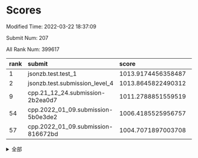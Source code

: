 # Scores

Modified Time: 2022-03-22 18:37:09

Submit Num: 207

All Rank Num: 399617

| rank |               submit               |       score        |       sigma        | pk_num |
| :--- | :--------------------------------- | :----------------- | :----------------- | :----- |
| 1    | jsonzb.test.test_1                 | 1013.9174456358487 | 0.8405469763659188 | 7717   |
| 2    | jsonzb.test.submission_level_4     | 1013.8645822490312 | 0.8145930748416355 | 7719   |
| 9    | cpp.21_12_24.submission-2b2ea0d7   | 1011.2788851559519 | 0.7953279994623259 | 7723   |
| 54   | cpp.2022_01_09.submission-5b0e3de2 | 1006.4185525956757 | 0.723503006670976  | 7723   |
| 57   | cpp.2022_01_09.submission-816672bd | 1004.7071897003708 | 0.7236053724078848 | 7727   |


<details>
<summary>全部</summary>

| rank |                 submit                 |       score        |       sigma        | pk_num |
| :--- | :------------------------------------- | :----------------- | :----------------- | :----- |
| 1    | jsonzb.test.test_1                     | 1013.9174456358487 | 0.8405469763659188 | 7717   |
| 2    | jsonzb.test.submission_level_4         | 1013.8645822490312 | 0.8145930748416355 | 7719   |
| 3    | gobigger.level_3.submission_level_3_33 | 1011.6776452731962 | 0.7920157697726241 | 7725   |
| 4    | gobigger.level_3.submission_level_3_21 | 1011.6181873035748 | 0.7892586467166088 | 7721   |
| 5    | gobigger.level_3.submission_level_3_24 | 1011.5248309898301 | 0.7429007564416896 | 7723   |
| 6    | gobigger.level_3.submission_level_3_40 | 1011.5176943658237 | 0.7841638063815327 | 7717   |
| 7    | gobigger.level_3.submission_level_3_43 | 1011.3169801427337 | 0.7766926799984087 | 7722   |
| 8    | gobigger.level_3.submission_level_3_10 | 1011.2996834841592 | 0.7654148166350592 | 7720   |
| 9    | cpp.21_12_24.submission-2b2ea0d7       | 1011.2788851559519 | 0.7953279994623259 | 7723   |
| 10   | gobigger.level_3.submission_level_3_37 | 1011.2778178761342 | 0.7781321083500395 | 7721   |
| 11   | gobigger.level_3.submission_level_3_39 | 1011.1213333737317 | 0.777898108250111  | 7720   |
| 12   | gobigger.level_3.submission_level_3_29 | 1011.0974125187404 | 0.761863330853639  | 7725   |
| 13   | gobigger.level_3.submission_level_3_44 | 1010.8806376553271 | 0.7722742037373199 | 7729   |
| 14   | gobigger.level_3.submission_level_3_3  | 1010.7782471752895 | 0.7556000837043995 | 7723   |
| 15   | gobigger.level_3.submission_level_3_18 | 1010.6393577170745 | 0.7578434274956966 | 7724   |
| 16   | gobigger.level_3.submission_level_3_17 | 1010.6144482611163 | 0.7586706416699985 | 7722   |
| 17   | gobigger.level_3.submission_level_3_30 | 1010.6039968512442 | 0.7613917128102315 | 7723   |
| 18   | gobigger.level_3.submission_level_3_36 | 1010.534205796932  | 0.7465562778736249 | 7719   |
| 19   | gobigger.level_3.submission_level_3_42 | 1010.3824263777183 | 0.7856710838980686 | 7720   |
| 20   | gobigger.level_3.submission_level_3_6  | 1010.3710172060761 | 0.7898274054225374 | 7723   |
| 21   | gobigger.level_3.submission_level_3_7  | 1010.3544012165559 | 0.7945243675443942 | 7728   |
| 22   | gobigger.level_3.submission_level_3_22 | 1010.2268928508581 | 0.7794112070153688 | 7725   |
| 23   | gobigger.level_3.submission_level_3_27 | 1010.2178452204013 | 0.7376435469183473 | 7728   |
| 24   | gobigger.level_3.submission_level_3_5  | 1010.1436085237827 | 0.7490705347240337 | 7724   |
| 25   | gobigger.level_3.submission_level_3_47 | 1010.1270083571399 | 0.753138129659084  | 7722   |
| 26   | gobigger.level_3.submission_level_3_46 | 1010.1204604096602 | 0.7720727953453548 | 7723   |
| 27   | gobigger.level_3.submission_level_3_48 | 1010.1026995739587 | 0.7638744898284805 | 7722   |
| 28   | gobigger.level_3.submission_level_3_26 | 1010.0364597872557 | 0.7524289907821463 | 7719   |
| 29   | gobigger.level_3.submission_level_3_23 | 1009.9546460353215 | 0.7660236717164952 | 7723   |
| 30   | gobigger.level_3.submission_level_3_28 | 1009.9277932498914 | 0.7628655396489761 | 7722   |
| 31   | gobigger.level_3.submission_level_3_9  | 1009.8861466624222 | 0.733192944247702  | 7722   |
| 32   | gobigger.level_3.submission_level_3_0  | 1009.8259767729055 | 0.7651710237977756 | 7719   |
| 33   | gobigger.level_3.submission_level_3_13 | 1009.7829417487438 | 0.7467800921692157 | 7721   |
| 34   | gobigger.level_3.submission_level_3_1  | 1009.7341229249521 | 0.7648807933233926 | 7720   |
| 35   | gobigger.level_3.submission_level_3_35 | 1009.7026513021145 | 0.7550182133332622 | 7722   |
| 36   | gobigger.level_3.submission_level_3_19 | 1009.6553410387926 | 0.7720944153477503 | 7719   |
| 37   | gobigger.level_3.submission_level_3_20 | 1009.6299298062263 | 0.7312807500253986 | 7727   |
| 38   | gobigger.level_3.submission_level_3_16 | 1009.6173912469409 | 0.7518381487229174 | 7720   |
| 39   | gobigger.level_3.submission_level_3_15 | 1009.6047266554666 | 0.7525222637856794 | 7723   |
| 40   | gobigger.level_3.submission_level_3_25 | 1009.5480795093404 | 0.7451067608141793 | 7720   |
| 41   | gobigger.level_3.submission_level_3_49 | 1009.4510843404674 | 0.7479615384360431 | 7718   |
| 42   | gobigger.level_3.submission_level_3_34 | 1009.4440075374157 | 0.7605401976848025 | 7723   |
| 43   | gobigger.level_3.submission_level_3_14 | 1009.3782234606309 | 0.7547700291224708 | 7719   |
| 44   | gobigger.level_3.submission_level_3_11 | 1009.3683687038551 | 0.7487758718024564 | 7728   |
| 45   | gobigger.level_3.submission_level_3_41 | 1009.3496031777704 | 0.7394484828508497 | 7719   |
| 46   | gobigger.level_3.submission_level_3_31 | 1009.3167372257524 | 0.746843529044198  | 7724   |
| 47   | gobigger.level_3.submission_level_3_32 | 1009.2518099899679 | 0.744353592242232  | 7727   |
| 48   | gobigger.level_3.submission_level_3_38 | 1009.0453985407886 | 0.7408872485440229 | 7723   |
| 49   | gobigger.level_3.submission_level_3_2  | 1008.95767317297   | 0.7587928467943066 | 7720   |
| 50   | gobigger.level_3.submission_level_3_12 | 1008.9277490702551 | 0.7447293657107449 | 7720   |
| 51   | gobigger.level_3.submission_level_3_4  | 1008.7894282021788 | 0.7299738963946524 | 7723   |
| 52   | gobigger.level_3.submission_level_3_45 | 1008.2314149781241 | 0.7381611138507933 | 7721   |
| 53   | gobigger.level_3.submission_level_3_8  | 1007.9545129812163 | 0.7414216245827642 | 7717   |
| 54   | cpp.2022_01_09.submission-5b0e3de2     | 1006.4185525956757 | 0.723503006670976  | 7723   |
| 55   | gobigger.level_1.submission_level_1_28 | 1005.0050261723322 | 0.7269583594770984 | 7718   |
| 56   | gobigger.level_1.submission_level_1_16 | 1004.7632805192036 | 0.7313368169705113 | 7722   |
| 57   | cpp.2022_01_09.submission-816672bd     | 1004.7071897003708 | 0.7236053724078848 | 7727   |
| 58   | gobigger.level_1.submission_level_1_24 | 1004.6696506286728 | 0.7295697699978373 | 7723   |
| 59   | gobigger.level_1.submission_level_1_36 | 1004.5095021403419 | 0.7051828723850638 | 7728   |
| 60   | gobigger.level_1.submission_level_1_22 | 1004.3156588558402 | 0.7237070841406631 | 7719   |
| 61   | gobigger.level_1.submission_level_1_8  | 1004.265121503858  | 0.7037046943227288 | 7726   |
| 62   | gobigger.level_1.submission_level_1_30 | 1004.2225256383704 | 0.7180748570088141 | 7718   |
| 63   | gobigger.level_1.submission_level_1_21 | 1004.1439982783498 | 0.7250901332540773 | 7721   |
| 64   | gobigger.level_1.submission_level_1_12 | 1004.1384326123025 | 0.7184351721938937 | 7718   |
| 65   | gobigger.level_1.submission_level_1_15 | 1004.0532823584042 | 0.7165616296088616 | 7725   |
| 66   | gobigger.level_1.submission_level_1_7  | 1003.8296349847742 | 0.7154381855089941 | 7720   |
| 67   | gobigger.level_1.submission_level_1_41 | 1003.7937631678229 | 0.7178519959890938 | 7720   |
| 68   | gobigger.level_1.submission_level_1_42 | 1003.7930258822042 | 0.7165483473466318 | 7723   |
| 69   | gobigger.level_1.submission_level_1_11 | 1003.7222291713202 | 0.7158825403390142 | 7715   |
| 70   | gobigger.level_1.submission_level_1_20 | 1003.7065530276388 | 0.7248556237527987 | 7719   |
| 71   | gobigger.level_1.submission_level_1_14 | 1003.666631921823  | 0.717677777083877  | 7724   |
| 72   | gobigger.level_1.submission_level_1_9  | 1003.6472397174327 | 0.7165626183408127 | 7725   |
| 73   | gobigger.level_1.submission_level_1_38 | 1003.6208562991615 | 0.7197258744021396 | 7724   |
| 74   | gobigger.level_1.submission_level_1_48 | 1003.6004431369549 | 0.7196653941209099 | 7721   |
| 75   | gobigger.level_1.submission_level_1_1  | 1003.5966976478888 | 0.7119494691421395 | 7722   |
| 76   | gobigger.level_1.submission_level_1_35 | 1003.5901801179167 | 0.712463370456721  | 7722   |
| 77   | gobigger.level_1.submission_level_1_29 | 1003.5287395057219 | 0.7224495495935548 | 7727   |
| 78   | gobigger.level_1.submission_level_1_19 | 1003.4557658221333 | 0.7238352891255593 | 7724   |
| 79   | gobigger.level_1.submission_level_1_37 | 1003.3332776944576 | 0.7103559442584602 | 7726   |
| 80   | gobigger.level_1.submission_level_1_23 | 1003.3134208339003 | 0.7078199064352179 | 7722   |
| 81   | gobigger.level_1.submission_level_1_43 | 1003.2790558674255 | 0.7151640955173442 | 7722   |
| 82   | gobigger.level_1.submission_level_1_26 | 1003.2231700349132 | 0.7305125364816831 | 7723   |
| 83   | gobigger.level_1.submission_level_1_17 | 1003.2101464652394 | 0.7089632317779614 | 7719   |
| 84   | gobigger.level_1.submission_level_1_6  | 1003.1951852707032 | 0.7097694243605004 | 7724   |
| 85   | gobigger.level_1.submission_level_1_49 | 1003.0834749592821 | 0.7072367658976149 | 7724   |
| 86   | gobigger.level_1.submission_level_1_3  | 1003.0779819208022 | 0.716644157999801  | 7724   |
| 87   | gobigger.level_1.submission_level_1_46 | 1002.9891046696101 | 0.7072836785973321 | 7723   |
| 88   | gobigger.level_1.submission_level_1_47 | 1002.9303353551065 | 0.7298373687216306 | 7718   |
| 89   | gobigger.level_1.submission_level_1_27 | 1002.9028043929559 | 0.7180605067866017 | 7721   |
| 90   | gobigger.level_1.submission_level_1_4  | 1002.8881469525137 | 0.7144004956183828 | 7724   |
| 91   | gobigger.level_1.submission_level_1_34 | 1002.8832082280113 | 0.7201731569143568 | 7721   |
| 92   | gobigger.level_1.submission_level_1_33 | 1002.8612231703502 | 0.7087130700308651 | 7720   |
| 93   | gobigger.level_1.submission_level_1_25 | 1002.8609681564226 | 0.7150541929456764 | 7716   |
| 94   | gobigger.level_1.submission_level_1_10 | 1002.7606696698128 | 0.7188967372015804 | 7721   |
| 95   | gobigger.level_1.submission_level_1_44 | 1002.7481299900215 | 0.7113393997138322 | 7719   |
| 96   | gobigger.level_1.submission_level_1_0  | 1002.5005212955675 | 0.7082369279640027 | 7721   |
| 97   | gobigger.level_1.submission_level_1_32 | 1002.4943834097279 | 0.7095474433869939 | 7723   |
| 98   | gobigger.level_1.submission_level_1_13 | 1002.3754756561004 | 0.7262498253496203 | 7723   |
| 99   | gobigger.level_1.submission_level_1_5  | 1002.1746742905143 | 0.7131832397799489 | 7721   |
| 100  | gobigger.level_1.submission_level_1_2  | 1002.1431379602819 | 0.7190227043330268 | 7721   |
| 101  | gobigger.level_1.submission_level_1_31 | 1002.1087756527191 | 0.7167367655695344 | 7719   |
| 102  | gobigger.level_1.submission_level_1_39 | 1001.8926535092723 | 0.7047566388172685 | 7722   |
| 103  | gobigger.level_1.submission_level_1_40 | 1001.8650822036759 | 0.7102837448706116 | 7722   |
| 104  | gobigger.level_1.submission_level_1_45 | 1001.603283950799  | 0.7094875551103836 | 7724   |
| 105  | gobigger.level_1.submission_level_1_18 | 1000.9962801280916 | 0.702150972833019  | 7726   |
| 106  | gobigger.random.submission_random_43   | 997.6544076928446  | 0.697367153678765  | 7722   |
| 107  | gobigger.random.submission_random_45   | 997.4303206577616  | 0.7084834023642232 | 7722   |
| 108  | gobigger.random.submission_random_19   | 997.4170477045172  | 0.7096829625173254 | 7723   |
| 109  | gobigger.random.submission_random_1    | 997.2164949659871  | 0.7137453574607545 | 7722   |
| 110  | gobigger.random.submission_random_2    | 996.9102106494082  | 0.7040889104116147 | 7723   |
| 111  | gobigger.random.submission_random_21   | 996.7805394139425  | 0.7036250961822245 | 7726   |
| 112  | gobigger.random.submission_random_47   | 996.711797179947   | 0.7150020526269929 | 7724   |
| 113  | gobigger.random.submission_random_28   | 996.704647976984   | 0.701642511953755  | 7724   |
| 114  | gobigger.random.submission_random_29   | 996.6680123288919  | 0.7091868956002848 | 7721   |
| 115  | gobigger.random.submission_random_10   | 996.634774034894   | 0.7208443204297803 | 7722   |
| 116  | gobigger.random.submission_random_40   | 996.6114163638715  | 0.7349702813360617 | 7726   |
| 117  | gobigger.random.submission_random_49   | 996.517521209894   | 0.7010854247595729 | 7720   |
| 118  | gobigger.random.submission_random_3    | 996.4278605061189  | 0.7180925258836651 | 7721   |
| 119  | gobigger.random.submission_random_26   | 996.3337176183225  | 0.7236900742696184 | 7728   |
| 120  | gobigger.random.submission_random_18   | 996.315460220556   | 0.7050595540527385 | 7717   |
| 121  | gobigger.random.submission_random_46   | 996.2647175489001  | 0.7120900516346089 | 7728   |
| 122  | gobigger.random.submission_random_48   | 996.1902004560626  | 0.7146742928463328 | 7723   |
| 123  | gobigger.random.submission_random_5    | 996.1668376487231  | 0.7168702355027629 | 7725   |
| 124  | gobigger.random.submission_random_4    | 996.1614266712518  | 0.7145050760536885 | 7726   |
| 125  | gobigger.random.submission_random_41   | 996.1480811819247  | 0.7106822320089595 | 7718   |
| 126  | gobigger.random.submission_random_17   | 996.1431571981639  | 0.7123325940154538 | 7719   |
| 127  | gobigger.random.submission_random_31   | 996.1105024965319  | 0.7009432877518516 | 7725   |
| 128  | gobigger.random.submission_random_32   | 996.0723111753523  | 0.7027510176582331 | 7716   |
| 129  | gobigger.random.submission_random_8    | 996.0124042055556  | 0.7005476534740096 | 7720   |
| 130  | gobigger.random.submission_random_13   | 996.002618172192   | 0.7156878664037647 | 7726   |
| 131  | gobigger.random.submission_random_16   | 995.9706422478446  | 0.7108680063711287 | 7724   |
| 132  | gobigger.random.submission_random_42   | 995.8903657124179  | 0.7137310226791662 | 7720   |
| 133  | gobigger.random.submission_random_15   | 995.8801944398537  | 0.7120347467346833 | 7723   |
| 134  | gobigger.random.submission_random_27   | 995.7926666281678  | 0.7142161813037492 | 7722   |
| 135  | gobigger.random.submission_random_22   | 995.749701393693   | 0.7143895467815076 | 7718   |
| 136  | gobigger.random.submission_random_14   | 995.7493010725076  | 0.7202976535497423 | 7720   |
| 137  | gobigger.random.submission_random_44   | 995.6788775640181  | 0.7074346368191563 | 7720   |
| 138  | gobigger.random.submission_random_6    | 995.6674800370894  | 0.7133767605719452 | 7725   |
| 139  | gobigger.random.submission_random_0    | 995.5791065161421  | 0.719374621785413  | 7723   |
| 140  | gobigger.random.submission_random_36   | 995.5689061522303  | 0.7063736919821398 | 7717   |
| 141  | gobigger.random.submission_random_39   | 995.5223507855547  | 0.7383279975908895 | 7721   |
| 142  | gobigger.random.submission_random_30   | 995.4785838748962  | 0.7235497633474828 | 7720   |
| 143  | gobigger.random.submission_random_38   | 995.4532180213804  | 0.7163012089440136 | 7725   |
| 144  | gobigger.random.submission_random_35   | 995.4424082570121  | 0.7118302921572711 | 7721   |
| 145  | gobigger.random.submission_random_7    | 995.4393600038562  | 0.7267160015344396 | 7730   |
| 146  | gobigger.random.submission_random_12   | 995.3653522171854  | 0.716506054570627  | 7725   |
| 147  | gobigger.random.submission_random_20   | 995.3588323696323  | 0.7077776385415354 | 7722   |
| 148  | gobigger.random.submission_random_9    | 995.216955742241   | 0.708416459258827  | 7721   |
| 149  | gobigger.random.submission_random_37   | 995.1595959520955  | 0.7266040335159606 | 7723   |
| 150  | gobigger.random.submission_random_33   | 995.1018832185422  | 0.7123994702808633 | 7720   |
| 151  | gobigger.random.submission_random_11   | 995.0797264946999  | 0.7102854763506294 | 7725   |
| 152  | gobigger.random.submission_random_34   | 995.0750321522759  | 0.7299354610781764 | 7724   |
| 153  | gobigger.random.submission_random_25   | 994.8173267115394  | 0.7091508631905444 | 7716   |
| 154  | gobigger.random.submission_random_24   | 994.7043021420305  | 0.7143084220269036 | 7728   |
| 155  | gobigger.random.submission_random_23   | 994.5138498578644  | 0.7240537799408452 | 7727   |
| 156  | gobigger.level_2.submission_level_2_21 | 994.320310747942   | 0.7397181089983543 | 7724   |
| 157  | gobigger.level_2.submission_level_2_37 | 993.6964445490192  | 0.730320500306726  | 7726   |
| 158  | gobigger.level_2.submission_level_2_3  | 993.6903407351035  | 0.7246863840858868 | 7720   |
| 159  | gobigger.level_2.submission_level_2_36 | 993.6859639044118  | 0.7321395336564981 | 7718   |
| 160  | gobigger.level_2.submission_level_2_19 | 993.4601096792883  | 0.7375353488206238 | 7723   |
| 161  | gobigger.level_2.submission_level_2_45 | 993.0910597509167  | 0.7380919898276525 | 7725   |
| 162  | gobigger.level_2.submission_level_2_15 | 993.0612764499967  | 0.744954043765993  | 7718   |
| 163  | gobigger.level_2.submission_level_2_41 | 992.9510641679746  | 0.7278077287795335 | 7727   |
| 164  | gobigger.level_2.submission_level_2_47 | 992.7959700936243  | 0.7415993494251625 | 7726   |
| 165  | gobigger.level_2.submission_level_2_38 | 992.7066682336554  | 0.741598162346648  | 7722   |
| 166  | gobigger.level_2.submission_level_2_44 | 992.6076671258517  | 0.7423720986932819 | 7722   |
| 167  | gobigger.level_2.submission_level_2_42 | 992.6067313929018  | 0.739216391779348  | 7719   |
| 168  | gobigger.level_2.submission_level_2_33 | 992.5712439288125  | 0.7436274486529805 | 7725   |
| 169  | gobigger.level_2.submission_level_2_32 | 992.5523742555148  | 0.7473308913167257 | 7722   |
| 170  | gobigger.level_2.submission_level_2_48 | 992.4927663578688  | 0.7397209330523812 | 7726   |
| 171  | gobigger.level_2.submission_level_2_5  | 992.3275995941341  | 0.7430513941689559 | 7721   |
| 172  | gobigger.level_2.submission_level_2_8  | 992.2310371723989  | 0.7416288479574003 | 7723   |
| 173  | gobigger.level_2.submission_level_2_35 | 992.2303987376207  | 0.7296881577409537 | 7723   |
| 174  | gobigger.level_2.submission_level_2_18 | 992.2158769021017  | 0.7456197049064384 | 7727   |
| 175  | gobigger.level_2.submission_level_2_10 | 992.1875598780005  | 0.7531243813409286 | 7726   |
| 176  | gobigger.level_2.submission_level_2_26 | 992.1642758668867  | 0.7437291478786857 | 7723   |
| 177  | gobigger.level_2.submission_level_2_13 | 992.1604728359949  | 0.746278461439862  | 7724   |
| 178  | gobigger.level_2.submission_level_2_24 | 992.150690620879   | 0.728616253151966  | 7723   |
| 179  | gobigger.level_2.submission_level_2_17 | 992.0751793884021  | 0.7378344702888169 | 7728   |
| 180  | gobigger.level_2.submission_level_2_30 | 992.0679284182057  | 0.7574112381343185 | 7721   |
| 181  | gobigger.level_2.submission_level_2_40 | 992.0315499376562  | 0.7459218544622492 | 7720   |
| 182  | gobigger.level_2.submission_level_2_0  | 992.0097355688195  | 0.7474051676578272 | 7720   |
| 183  | gobigger.level_2.submission_level_2_1  | 991.9982531820608  | 0.7397868879792694 | 7720   |
| 184  | gobigger.level_2.submission_level_2_9  | 991.9859619328565  | 0.7435831961139769 | 7725   |
| 185  | gobigger.level_2.submission_level_2_2  | 991.9195289317698  | 0.7553858295457042 | 7720   |
| 186  | gobigger.level_2.submission_level_2_29 | 991.8699300614774  | 0.7377680759988209 | 7722   |
| 187  | gobigger.level_2.submission_level_2_7  | 991.8550762044805  | 0.7383294577595354 | 7724   |
| 188  | gobigger.level_2.submission_level_2_31 | 991.8284492831086  | 0.7434411309779417 | 7718   |
| 189  | gobigger.level_2.submission_level_2_25 | 991.8135393742597  | 0.7480745614183903 | 7720   |
| 190  | gobigger.level_2.submission_level_2_11 | 991.7062488303338  | 0.7322718086285833 | 7719   |
| 191  | gobigger.level_2.submission_level_2_16 | 991.6769523181458  | 0.7825952956296595 | 7722   |
| 192  | gobigger.level_2.submission_level_2_34 | 991.4876005773096  | 0.7428259791679476 | 7725   |
| 193  | gobigger.level_2.submission_level_2_39 | 991.4427757267223  | 0.7622160658242246 | 7719   |
| 194  | gobigger.level_2.submission_level_2_43 | 991.4023630162797  | 0.7671320510553364 | 7720   |
| 195  | gobigger.level_2.submission_level_2_23 | 991.3551931715093  | 0.7499916361957389 | 7716   |
| 196  | gobigger.level_2.submission_level_2_27 | 991.3259876567998  | 0.7510377365314898 | 7722   |
| 197  | gobigger.level_2.submission_level_2_12 | 991.1179261411007  | 0.7539704342509382 | 7721   |
| 198  | gobigger.level_2.submission_level_2_4  | 991.1138918294663  | 0.7511442894001068 | 7716   |
| 199  | gobigger.level_2.submission_level_2_14 | 991.0419279490362  | 0.7592918241482501 | 7723   |
| 200  | gobigger.level_2.submission_level_2_49 | 990.947150601643   | 0.7581572190836036 | 7717   |
| 201  | gobigger.level_2.submission_level_2_6  | 990.8637222207177  | 0.7462433580662878 | 7726   |
| 202  | gobigger.level_2.submission_level_2_22 | 990.7671658060594  | 0.74495491368078   | 7717   |
| 203  | gobigger.level_2.submission_level_2_20 | 990.7574714566584  | 0.76935667911258   | 7717   |
| 204  | gobigger.level_2.submission_level_2_46 | 990.123173995828   | 0.7729189635101572 | 7721   |
| 205  | gobigger.level_2.submission_level_2_28 | 989.5405488318752  | 0.7683417182364409 | 7720   |
| 206  | gobigger.none.submission_none_0        | 978.6478266323104  | 1.2762009247638624 | 7724   |
| 207  | gobigger.none.submission_none_1        | 976.6132818505465  | 1.4699741030090079 | 7718   |

</details>